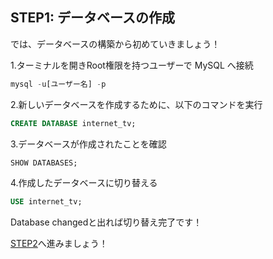 ## STEP1: データベースの作成

では、データベースの構築から初めていきましょう！


1.ターミナルを開きRoot権限を持つユーザーで MySQL へ接続

```sql
mysql -u[ユーザー名] -p
```

2.新しいデータベースを作成するために、以下のコマンドを実行

```sql
CREATE DATABASE internet_tv;
```

3.データベースが作成されたことを確認

```sql
SHOW DATABASES;
```

4.作成したデータベースに切り替える

```sql
USE internet_tv;
```
Database changedと出れば切り替え完了です！

[STEP2](guide_document/step2.md)へ進みましょう！
